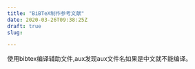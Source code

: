 ```yaml
---
title: "BiBTeX制作参考文献"
date: 2020-03-26T09:38:25Z
draft: true
slug: 

---
```


使用bibtex编译辅助文件,aux发现aux文件名如果是中文就不能编译。